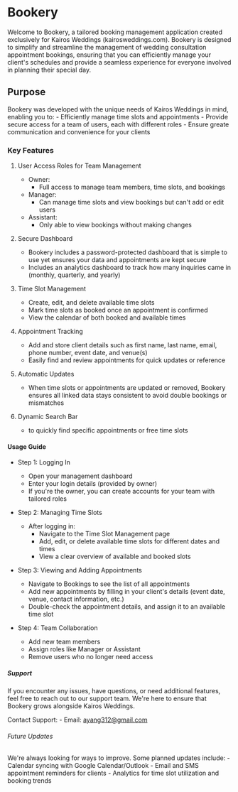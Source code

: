 # Bookery

Welcome to Bookery, a tailored booking management application created exclusively for Kairos Weddings (kairosweddings.com). Bookery is designed to simplify and streamline the management of wedding consultation appointment bookings, ensuring that you can efficiently manage your client's schedules and provide a seamless experience for everyone involved in planning their special day.

## Purpose
Bookery was developed with the unique needs of Kairos Weddings in mind, enabling you to: 
    - Efficiently manage time slots and appointments
    - Provide secure access for a team of users, each with different roles
    - Ensure greate communication and convenience for your clients

### Key Features

1. User Access Roles for Team Management
    - Owner:
        - Full access to manage team members, time slots, and bookings
    - Manager:
        - Can manage time slots and view bookings but can't add or edit users
    - Assistant:
        - Only able to view bookings without making changes

2. Secure Dashboard
    - Bookery includes a password-protected dashboard that is simple to use yet ensures your data and appointments are kept secure
    - Includes an analytics dashboard to track how many inquiries came in (monthly, quarterly, and yearly)

3. Time Slot Management
    - Create, edit, and delete available time slots
    - Mark time slots as booked once an appointment is confirmed
    - View the calendar of both booked and available times

4. Appointment Tracking
    - Add and store client details such as first name, last name, email, phone number, event date, and venue(s)
    - Easily find and review appointments for quick updates or reference

5. Automatic Updates
    - When time slots or appointments are updated or removed, Bookery ensures all linked data stays consistent to avoid double bookings or mismatches

6. Dynamic Search Bar
    - to quickly find specific appointments or free time slots

#### Usage Guide

- Step 1: Logging In
    - Open your management dashboard
    - Enter your login details (provided by owner)
    - If you're the owner, you can create accounts for your team with tailored roles

- Step 2: Managing Time Slots
    - After logging in:
        - Navigate to the Time Slot Management page
        - Add, edit, or delete available time slots for different dates and times
        - View a clear overview of available and booked slots

- Step 3: Viewing and Adding Appointments
    - Navigate to Bookings to see the list of all appointments
    - Add new appointments by filling in your client's details (event date, venue, contact information, etc.)
    - Double-check the appointment details, and assign it to an available time slot

- Step 4: Team Collaboration
    - Add new team members
    - Assign roles like Manager or Assistant
    - Remove users who no longer need access

##### Support
If you encounter any issues, have questions, or need additional features, feel free to reach out to our support team. We're here to ensure that Bookery grows alongside Kairos Weddings.

Contact Support:
    - Email: ayang312@gmail.com

###### Future Updates
We're always looking for ways to improve. Some planned updates include:
    - Calendar syncing with Google Calendar/Outlook
    - Email and SMS appointment reminders for clients
    - Analytics for time slot utilization and booking trends


